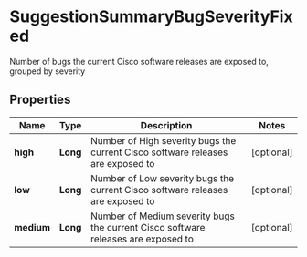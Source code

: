

# SuggestionSummaryBugSeverityFixed

Number of bugs the current Cisco software releases are exposed to, grouped by severity

## Properties

| Name | Type | Description | Notes |
|------------ | ------------- | ------------- | -------------|
|**high** | **Long** | Number of High severity bugs the current Cisco software releases are exposed to |  [optional] |
|**low** | **Long** | Number of Low severity bugs the current Cisco software releases are exposed to |  [optional] |
|**medium** | **Long** | Number of Medium severity bugs the current Cisco software releases are exposed to |  [optional] |



